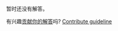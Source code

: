 
暂时还没有解答。

有兴趣[贡献你的解答](https://github.com/BFEdev/BFE.dev-solutions/blob/main/quiz/equal-ii_zh.md)吗? [Contribute guideline](https://github.com/BFEdev/BFE.dev-solutions#how-to-contribute)
